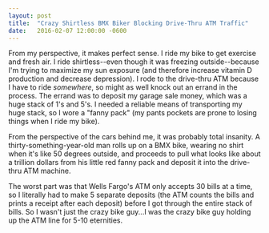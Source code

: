 ```yaml
---
layout: post
title:  "Crazy Shirtless BMX Biker Blocking Drive-Thru ATM Traffic"
date:   2016-02-07 12:00:00 -0600
---
```

From my perspective, it makes perfect sense. I ride my bike to get exercise and fresh air. I ride shirtless--even though it was freezing outside--because I'm trying to maximize my sun exposure (and therefore increase vitamin D production and decrease depression). I rode to the drive-thru ATM because I have to ride *somewhere*, so might as well knock out an errand in the process. The errand was to deposit my garage sale money, which was a huge stack of 1's and 5's. I needed a reliable means of transporting my huge stack, so I wore a "fanny pack" (my pants pockets are prone to losing things when I ride my bike).

From the perspective of the cars behind me, it was probably total insanity. A thirty-something-year-old man rolls up on a BMX bike, wearing no shirt when it's like 50 degrees outside, and proceeds to pull what looks like about a trillion dollars from his little red fanny pack and deposit it into the drive-thru ATM machine.

The worst part was that Wells Fargo's ATM only accepts 30 bills at a time, so I literally had to make 5 separate deposits (the ATM counts the bills and prints a receipt after each deposit) before I got through the entire stack of bills. So I wasn't just the crazy bike guy...I was the crazy bike guy holding up the ATM line for 5-10 eternities.
